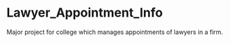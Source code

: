 # Lawyer_Appointment_Info
Major project for college which manages appointments of lawyers in a firm.
